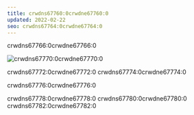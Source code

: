 ```yaml
---
title: crwdns67760:0crwdne67760:0
updated: 2022-02-22
seo: crwdns67764:0crwdne67764:0
---
```


crwdns67766:0crwdne67766:0

![crwdns67770:0crwdne67770:0](../../../src/images/foundation.png)

crwdns67772:0crwdne67772:0 crwdns67774:0crwdne67774:0

crwdns67776:0crwdne67776:0

crwdns67778:0crwdne67778:0 crwdns67780:0crwdne67780:0 crwdns67782:0crwdne67782:0
